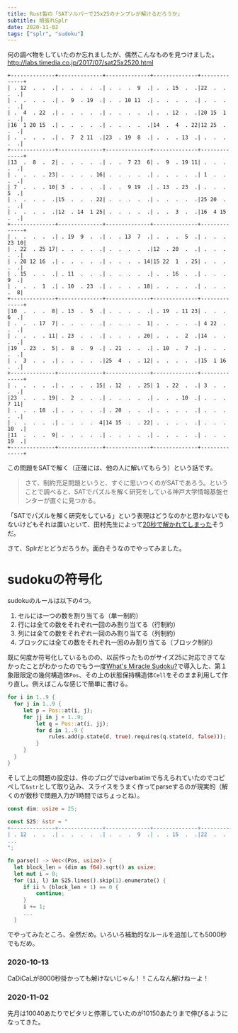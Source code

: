```yaml
---
title: Rust製の「SATソルバーで25x25のナンプレが解けるだろうか」
subtitle: 頑張れSplr
date: 2020-11-02
tags: ["splr", "sudoku"]
---
```


何の調べ物をしていたのか忘れましたが、偶然こんなものを見つけました。
http://labs.timedia.co.jp/2017/07/sat25x2520.html

```text
+--------------+--------------+--------------+--------------+--------------+
| . 12  .  .  .| .  .  .  .  .| .  .  .  9  .| .  . 15  .  .|22  .  .  .  .|
| .  .  .  .  .| .  9  . 19  .| .  . 10 11  .| .  .  .  .  .| .  .  .  .  .|
| .  4  . 22  .| .  .  .  .  .| .  .  .  .  .| .  . 12  .  .|20 15  1  .  .|
|16  1 20 15  .| .  .  .  .  .| .  .  .  .  .|14  .  4  . 22|12 25  .  .  .|
| .  .  .  .  .| .  7  2 11  .|23  . 19  8  .| .  .  . 13  .| .  .  .  .  .|
+--------------+--------------+--------------+--------------+--------------+
|13  .  8  .  2| .  .  .  .  .| .  .  7 23  6| .  9  . 19 11| .  .  .  .  .|
| .  .  .  . 23| .  .  .  . 16| .  .  .  .  .| .  .  .  .  .| 1  .  .  .  .|
| 7  .  .  . 10| 3  .  .  .  .| .  .  9 19  .| . 13  . 23  .| .  .  .  5  .|
| .  .  .  .  .|15  .  .  . 22| .  .  .  .  .| .  .  .  .  .|25 20  .  .  .|
| .  .  .  .  .|12  . 14  1 25| .  .  .  .  .| .  .  3  .  .|16  4 15  .  .|
+--------------+--------------+--------------+--------------+--------------+
| .  .  .  .  .| . 19  9  .  .| .  . 13  7  .| .  .  .  5  .| .  .  . 23 10|
| . 22  . 25 17| .  .  .  .  .| .  .  .  .  .|12  . 20  .  .| .  .  .  .  .|
| . 20 12 16  .| .  .  .  .  .| .  .  .  . 14|15 22  1  . 25| .  .  .  .  .|
| . 15  .  .  .| . 11  .  .  .| .  .  .  .  .| .  . 16  .  .| .  .  .  9  .|
| .  .  .  1  .| . 10  . 23  .| .  .  .  . 18| .  .  .  .  .| .  .  .  .  8|
+--------------+--------------+--------------+--------------+--------------+
|10  .  .  .  8| . 13  .  5  .| .  .  .  .  .| . 19  . 11 23| .  .  .  6  .|
| .  .  . 17  7| .  .  .  .  .| .  .  .  .  1| .  .  .  .  .| 4 22  .  .  .|
| .  .  .  . 11| . 23  .  .  .| .  .  .  . 20| .  .  .  2  .|14  .  .  .  .|
|19  . 23  .  5| .  8  .  9  .| . 21  .  .  .| . 10  .  7  .| .  .  .  .  .|
| .  3  .  .  .| .  .  .  .  .|25  4  .  . 12| .  .  .  .  .|15  1 16  .  .|
+--------------+--------------+--------------+--------------+--------------+
| .  .  .  .  .| .  .  .  . 15| . 12  .  . 25| 1  . 22  .  .| 3  .  .  .  .|
|23  .  .  . 19| .  2  .  .  .| .  .  .  .  .| .  .  . 10  .| .  .  .  7 11|
| .  .  . 18  .| .  .  .  .  .| . 20  .  .  .| .  .  .  .  .| .  .  .  .  .|
| .  .  .  .  .| .  .  .  .  4|14 15  .  . 22| .  .  .  .  .| .  .  . 10  .|
|11  .  .  .  9| .  .  .  .  .| .  .  .  .  .| .  .  .  .  .| .  .  . 19  .|
+--------------+--------------+--------------+--------------+--------------+
```

この問題をSATで解く（正確には、他の人に解いてもらう）という話です。

> さて、制約充足問題というと、すぐに思いつくのがSATであろう。ということで調べると、SATでパズルを解く研究をしている神戸大学情報基盤センターが直ぐに見つかる。

「SATでパズルを解く研究をしている」という表現はどうなのかと思わないでもないけどもそれは置いといて、田村先生によって[20秒で解かれてしまった](http://labs.timedia.co.jp/2017/07/sat25x2520-1.html)そうだ。

さて、Splrだとどうだろうか。面白そうなのでやってみました。

# sudokuの符号化

sudokuのルールは以下の4つ。

1. セルには一つの数を割り当てる（単一制約）
1. 行には全ての数をそれぞれ一回のみ割り当てる（行制約）
1. 列には全ての数をそれぞれ一回のみ割り当てる（列制約）
1. ブロックには全ての数をそれぞれ一回のみ割り当てる（ブロック制約）

既に何度か符号化しているものの、以前作ったものがサイズ25に対応できてなかったことがわかったのでもう一度[What's Miracle Sudoku?](2020/2020-05-26-MiracleSudoku/)で導入した、第１象限限定の幾何構造体`Pos`、その上の状態保持構造体`Cell`をそのまま利用して作り直し。例えばこんな感じで簡単に書ける。

```rust
for i in 1..9 {
  for j in 1..9 {
     let p = Pos::at(i, j);
     for jj in j + 1..9; 
         let q = Pos::at(i, jj);
         for d in 1..9 {
             rules.add(p.state(d, true).requires(q.state(d, false)));
         }
     }
  }
}
```

そして上の問題の設定は、件のブログではverbatimで与えられていたのでコピペして`&str`として取り込み、スライスをうまく作ってparseするのが現実的（解くのが数秒で問題入力が1時間ではちょっとね）。

```rust
const dim: usize = 25;

const S25: &str = "
+--------------+--------------+--------------+--------------+--------------+
| . 12  .  .  .| .  .  .  .  .| .  .  .  9  .| .  . 15  .  .|22  .  .  .  .|
...
";

fn parse() -> Vec<(Pos, usize)> {
  let block_len = (dim as f64).sqrt() as usize;
  let mut i = 0;
  for (ii, l) in S25.lines().skip(1).enumerate() {
     if ii % (block_len + 1) == 0 {
         continue;
     }
     i += 1;
     ...
  } 
```

でやってみたところ、全然だめ。いろいろ補助的なルールを追加しても5000秒でもだめ。

### 2020-10-13

CaDiCaLが8000秒掛かっても解けないじゃん！！こんなん解けねーよ！

### 2020-11-02

先月は10040あたりでピタリと停滞していたのが10150あたりまで伸びるようになってきた。



